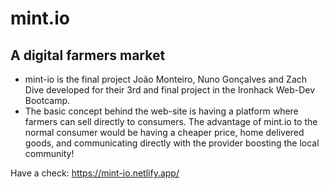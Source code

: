 # mint.io
## A digital farmers market

- mint-io is the final project João Monteiro, Nuno Gonçalves and Zach Dive developed for their 3rd and final project in the Ironhack Web-Dev Bootcamp.
- The basic concept behind the web-site is having a platform where farmers can sell directly to consumers. The advantage of mint.io to the normal consumer would be having a cheaper price, home delivered goods, and communicating directly with the provider boosting the local community!

Have a check:
https://mint-io.netlify.app/
